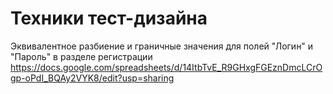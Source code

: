 # Техники тест-дизайна
Эквивалентное разбиение и граничные значения для полей "Логин" и "Пароль" в разделе регистрации https://docs.google.com/spreadsheets/d/14ItbTvE_R9GHxgFGEznDmcLCrOgp-oPdI_BQAy2VYK8/edit?usp=sharing
